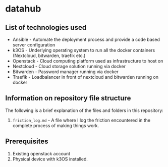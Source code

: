 # datahub

## List of technologies used

- Ansible - Automate the deployment process and provide a code based server configuration
- k3OS - Underlying operating system to run all the docker containers (Nextcloud, bitwarden, traefik etc.)
- Openstack - Cloud computing platform used as infrastructure to host on
- Nextcloud - Cloud storage solution running via docker
- Bitwarden - Password manager running via docker
- Traefik - Loadbalancer in front of  nextcloud and bitwarden running on docker

## Information on repository file structure

The following is a brief explanation of the files and folders in this repository:

1. `friction_log.md` - A file where I log the friction encountered in the complete process of making things work.

## Prerequisites

1. Existing openstack account
2. Physical device with k3OS installed.
